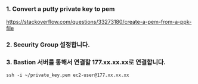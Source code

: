 ### 1. Convert a putty private key to pem
https://stackoverflow.com/questions/33273180/create-a-pem-from-a-ppk-file

### 2. Security Group 설정합니다.

### 3. Bastion 서버를 통해서 연결할 177.xx.xx.xx로 연결합니다.
```
ssh -i ~/private_key.pem ec2-user@177.xx.xx.xx
```
